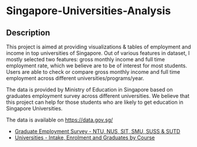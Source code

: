 # Singapore-Universities-Analysis

## Description
This project is aimed at providing visualizations & tables of employment and income in top universities of Singapore. Out of various features in dataset, I mostly selected two features: gross monthly income and full time employment rate, which we believe are to be of interest for most students. Users are able to check or compare gross monthly income and full time employment across different universities/programs/year.

The data is provided by Ministry of Education in Singapore based on graduates employment survey across different universities. We believe that this project can help for those students who are likely to get education in Singapore Universities.

The data is available on https://data.gov.sg/
<ul>
  <li><a href="https://data.gov.sg/dataset/graduate-employment-survey-ntu-nus-sit-smu-suss-sutd">Graduate Employment Survey - NTU, NUS, SIT, SMU, SUSS & SUTD</a></li>
  <li><a href="https://data.gov.sg/dataset/universities-intake-enrolment-and-graduates-by-course">Universities - Intake, Enrolment and Graduates by Course</a></li>
</ul>
